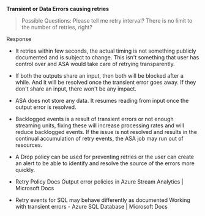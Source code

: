 **Transient or Data Errors causing retries** 

>Possible Questions:
Please tell me retry interval? 
There is no limit to the number of retries, right? 

Response
- It retries within few seconds, the actual timing is not something publicly documented and is subject to change. This isn't something that user has control over and ASA would take care of retrying transparently. 

- If both the outputs share an input, then both will be blocked after a while. And it will be resolved once the transient error goes away. If they don't share an input, there won't be any impact. 

- ASA does not store any data. It resumes reading from input once the output error is resolved. 

- Backlogged events is a result of transient errors or not enough streaming units, fixing these will increase processing rates and will reduce backlogged events. If the issue is not resolved and results in the continual accumulation of retry events, the ASA job may run out of resources.  

- A Drop policy can be used for preventing retries or the user can create an alert to be able to identify and resolve the source of the errors more quickly. 

- Retry Policy Docs Output error policies in Azure Stream Analytics | Microsoft Docs 

- Retry events for SQL may behave differently as documented Working with transient errors - Azure SQL Database | Microsoft Docs 